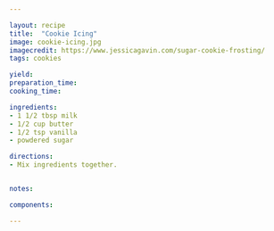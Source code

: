 ```yaml
---

layout: recipe
title:  "Cookie Icing"
image: cookie-icing.jpg
imagecredit: https://www.jessicagavin.com/sugar-cookie-frosting/
tags: cookies

yield: 
preparation_time: 
cooking_time:

ingredients:
- 1 1/2 tbsp milk
- 1/2 cup butter
- 1/2 tsp vanilla
- powdered sugar

directions:
- Mix ingredients together.


notes:

components:

---
```


